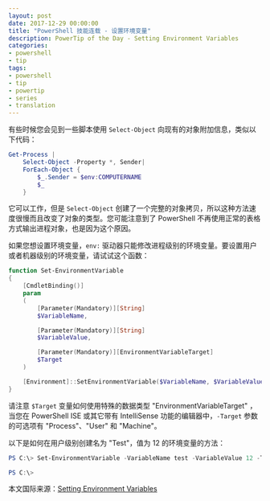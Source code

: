 ```yaml
---
layout: post
date: 2017-12-29 00:00:00
title: "PowerShell 技能连载 - 设置环境变量"
description: PowerTip of the Day - Setting Environment Variables
categories:
- powershell
- tip
tags:
- powershell
- tip
- powertip
- series
- translation
---
```

有些时候您会见到一些脚本使用 `Select-Object` 向现有的对象附加信息，类似以下代码：

```powershell
Get-Process |
    Select-Object -Property *, Sender|
    ForEach-Object {
        $_.Sender = $env:COMPUTERNAME
        $_
    }
```

它可以工作，但是 `Select-Object` 创建了一个完整的对象拷贝，所以这种方法速度很慢而且改变了对象的类型。您可能注意到了 PowerShell 不再使用正常的表格方式输出进程对象，也是因为这个原因。

如果您想设置环境变量，`env:` 驱动器只能修改进程级别的环境变量。要设置用户或者机器级别的环境变量，请试试这个函数：

```powershell
function Set-EnvironmentVariable
{
    [CmdletBinding()]
    param
    (
        [Parameter(Mandatory)][String]
        $VariableName,

        [Parameter(Mandatory)][String]
        $VariableValue,

        [Parameter(Mandatory)][EnvironmentVariableTarget]
        $Target
    )

    [Environment]::SetEnvironmentVariable($VariableName, $VariableValue, $Target)
}
```

请注意 `$Target` 变量如何使用特殊的数据类型 "EnvironmentVariableTarget" ，当您在 PowerShell ISE 或其它带有 IntelliSense 功能的编辑器中，`-Target` 参数的可选项有 "Process"、"User" 和 "Machine"。

以下是如何在用户级别创建名为 "Test"，值为 12 的环境变量的方法：

```powershell
PS C:\> Set-EnvironmentVariable -VariableName test -VariableValue 12 -Target User

PS C:\>
```

<!--more-->
本文国际来源：[Setting Environment Variables](http://community.idera.com/powershell/powertips/b/tips/posts/settingenvironmentvariables)
